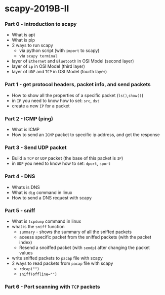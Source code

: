 # scapy-2019B-II

### Part 0 - introduction to scapy
* What is apt
* What is pip 
* 2 ways to run scapy
    * via python script (with `import` to scapy)
    * via `scapy terminal`
* layer of `Ethernet` and `Bluetooth` in OSI Model (second layer)
* layer of `ip` in OSI Model (third layer)
* layer of `UDP` and `TCP` in OSI Model (fourth layer)

### Part 1 - get protocol headers, packet info, and send packets
* How to show all the properties of a specific packet (`ls()`,`show()`)
* in `IP` you need to know how to set: `src`, `dst`
* create a new `IP` for a packet

### Part 2 - ICMP (ping)
* What is ICMP
* How to send an `ICMP` packet to specific ip address, and get the response


### Part 3 - Send UDP packet
* Build a `TCP` or `UDP` packet (the base of this packet is `IP`)
* in `UDP` you need to know how to set: `dport`, `sport`

### Part 4 - DNS
* Whats is DNS
* What is `dig` command in linux
* How to send a DNS  request with scapy

### Part 5 - sniff
* What is `tcpdump` command in linux
* what is the `sniff` function 
    * `summary` - shows the summary of all the sniffed packets
    * aceess specific packet from the sniffed packets (with the packet index)
    * Resend a snoiffed packet (with `sendp`) after changing the packet values
* write sniffed packets to `pacap` file with scapy
* 2 ways to read packets from `pacap` file with scapy 
    * `rdcap("")`
    * `sniff(offline="")`


### Part 6 - Port scanning with `TCP` packets
